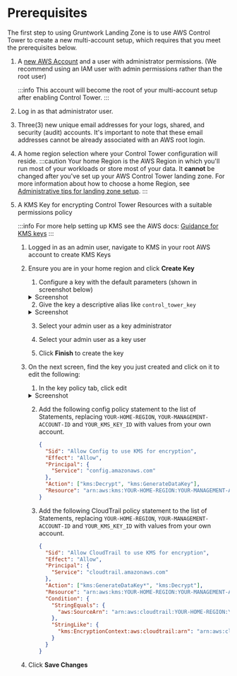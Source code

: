 # Prerequisites

The first step to using Gruntwork Landing Zone is to use AWS Control Tower to create a new multi-account setup, which requires that you meet the prerequisites below.

1. A [new AWS Account](https://portal.aws.amazon.com/billing/signup) and a user with administrator permissions. (We recommend using an IAM user with admin permissions rather than the root user)

   :::info
   This account will become the root of your multi-account setup after enabling Control Tower.
   :::

1. Log in as that administrator user.

2. Three(3) new unique email addresses for your logs, shared, and security (audit) accounts. It's important to note that these email addresses cannot be already associated with an AWS root login.


3. A home region selection where your Control Tower configuration will reside.
   :::caution
   Your home Region is the AWS Region in which you'll run most of your workloads or store most of your data. It **cannot** be changed after you've set up your AWS Control Tower landing zone. For more information about how to choose a home Region, see [Administrative tips for landing zone setup](https://docs.aws.amazon.com/controltower/latest/userguide/tips-for-admin-setup.html).
   :::

4. A KMS Key for encrypting Control Tower Resources with a suitable permissions policy

   :::info
   For more help setting up KMS see the AWS docs: [Guidance for KMS keys](https://docs.aws.amazon.com/en_us/controltower/latest/userguide//kms-guidance.html)
   :::

   1. Logged in as an admin user, navigate to KMS in your root AWS account to create KMS Keys

   2. Ensure you are in your home region and click **Create Key**

      1. Configure a key with the default parameters (shown in screenshot below)
      <details>
      <summary>Screenshot</summary>
      ![KMS Key Defaults](/img/devops-foundations/account/kms-default.png)
      </details>

      2. Give the key a descriptive alias like `control_tower_key`
      <details>
      <summary>Screenshot</summary>
      ![KMS Key Alias](/img/devops-foundations/account/kms-name.png)
      </details>

      3. Select your admin user as a key administrator

      4. Select your admin user as a key user

      5. Click **Finish** to create the key

   3. On the next screen, find the key you just created and click on it to edit the following:

      1. In the key policy tab, click edit
      <details>
      <summary>Screenshot</summary>
      ![Edit Key Policy](/img/devops-foundations/account/edit-key-policy.png)
      </details>

      2. Add the following config policy statement to the list of Statements, replacing `YOUR-HOME-REGION`, `YOUR-MANAGEMENT-ACCOUNT-ID` and `YOUR_KMS_KEY_ID` with values from your own account.

         ```json
         {
           "Sid": "Allow Config to use KMS for encryption",
           "Effect": "Allow",
           "Principal": {
             "Service": "config.amazonaws.com"
           },
           "Action": ["kms:Decrypt", "kms:GenerateDataKey"],
           "Resource": "arn:aws:kms:YOUR-HOME-REGION:YOUR-MANAGEMENT-ACCOUNT-ID:key/YOUR-KMS-KEY-ID"
         }
         ```

      3. Add the following CloudTrail policy statement to the list of Statements, replacing `YOUR-HOME-REGION`, `YOUR-MANAGEMENT-ACCOUNT-ID` and `YOUR_KMS_KEY_ID` with values from your own account.

         ```json
         {
           "Sid": "Allow CloudTrail to use KMS for encryption",
           "Effect": "Allow",
           "Principal": {
             "Service": "cloudtrail.amazonaws.com"
           },
           "Action": ["kms:GenerateDataKey*", "kms:Decrypt"],
           "Resource": "arn:aws:kms:YOUR-HOME-REGION:YOUR-MANAGEMENT-ACCOUNT-ID:key/YOUR-KMS-KEY-ID",
           "Condition": {
             "StringEquals": {
               "aws:SourceArn": "arn:aws:cloudtrail:YOUR-HOME-REGION:YOUR-MANAGEMENT-ACCOUNT-ID:trail/aws-controltower-BaselineCloudTrail"
             },
             "StringLike": {
               "kms:EncryptionContext:aws:cloudtrail:arn": "arn:aws:cloudtrail:*:YOUR-MANAGEMENT-ACCOUNT-ID:trail/*"
             }
           }
         }
         ```

   4. Click **Save Changes**

